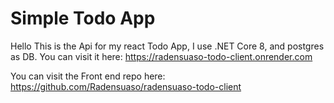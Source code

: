 # Simple Todo App

Hello This is the Api for my react Todo App, I use .NET Core 8, and postgres as DB. You can visit it here: https://radensuaso-todo-client.onrender.com

You can visit the Front end repo here: https://github.com/Radensuaso/radensuaso-todo-client